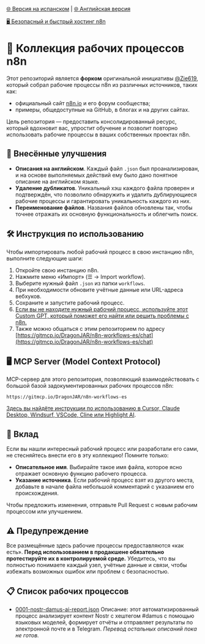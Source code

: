 [🌐 Версия на испанском](https://github.com/DragonJAR/n8n-workflows-es/blob/main/README.md) | [🌐 Английская версия](https://github.com/DragonJAR/n8n-workflows-es/blob/main/README-ENGLISH.md)

[🖥️ Безопасный и быстрый хостинг n8n](https://djar.co/hostingn8n)

# 🧠 Коллекция рабочих процессов n8n

Этот репозиторий является **форком** оригинальной инициативы [@Zie619](https://github.com/Zie619/n8n-workflows), который собрал рабочие процессы n8n из различных источников, таких как:

- официальный сайт [n8n.io](https://n8n.io/) и его форум сообщества;
- примеры, общедоступные на GitHub, в блогах и на других сайтах.

Цель репозитория — предоставить консолидированный ресурс, который вдохновит вас, упростит обучение и позволит повторно использовать рабочие процессы в ваших собственных проектах n8n.

## 📂 Внесённые улучшения

- **Описания на английском**. Каждый файл `.json` был проанализирован, и на основе выполняемых действий ему было дано понятное описание на английском языке.
- **Удаление дубликатов**. Уникальный хэш каждого файла проверен и подтверждён, что позволило обнаружить и удалить дублирующиеся рабочие процессы и гарантировать уникальность каждого из них.
- **Переименование файлов**. Названия файлов обновлены так, чтобы точнее отражать их основную функциональность и облегчить поиск.

## 🛠 Инструкция по использованию

Чтобы импортировать любой рабочий процесс в свою инстанцию n8n, выполните следующие шаги:

1. Откройте свою инстанцию n8n.
2. Нажмите меню «Импорт» (☰ → Import workflow).
3. Выберите нужный файл `.json` из папки `workflows`.
4. При необходимости обновите учётные данные или URL-адреса вебхуков.
5. Сохраните и запустите рабочий процесс.
6. [Если вы не находите нужный рабочий процесс, используйте этот Custom GPT, который поможет его найти или решить проблемы с n8n.](https://chatgpt.com/g/g-6840a79abd348191966dd06abd7236c8-asistente-de-flujos-n8n)
7. Также можно общаться с этим репозиторием по адресу [https://gitmcp.io/DragonJAR/n8n-workflows-es/chat](https://gitmcp.io/DragonJAR/n8n-workflows-es/chat)

## 🖥️ MCP Server (Model Context Protocol)

MCP-сервер для этого репозитория, позволяющий взаимодействовать с большой базой задокументированных рабочих процессов n8n:

`https://gitmcp.io/DragonJAR/n8n-workflows-es`

[Здесь вы найдёте инструкции по использованию в Cursor, Claude Desktop, Windsurf, VSCode, Cline или Highlight AI](https://gitmcp.io/DragonJAR/n8n-workflows-es).

## 🤝 Вклад

Если вы нашли интересный рабочий процесс или разработали его сами, не стесняйтесь внести его в эту коллекцию! Помните только:

- **Описательное имя**. Выбирайте такое имя файла, которое ясно отражает основную функцию рабочего процесса.
- **Указание источника**. Если рабочий процесс взят из другого места, добавьте в начале файла небольшой комментарий с указанием его происхождения.

Чтобы предложить изменения, отправьте Pull Request с новым рабочим процессом или улучшением.

## ⚠️ Предупреждение

Все размещённые здесь рабочие процессы предоставляются «как есть». **Перед использованием в продакшене обязательно протестируйте их в контролируемой среде.** Убедитесь, что вы полностью понимаете каждый узел, учётные данные и связи, чтобы избежать возможных ошибок или проблем с безопасностью.

## 📋 Список рабочих процессов

- [0001-nostr-damus-ai-report.json](workflows/0001-nostr-damus-ai-report.json) Описание: этот автоматизированный процесс анализирует контент Nostr с хештегом #damus с помощью языковых моделей, формирует отчёты и отправляет результаты по электронной почте и в Telegram.
*Перевод остальных описаний пока не готов.*
